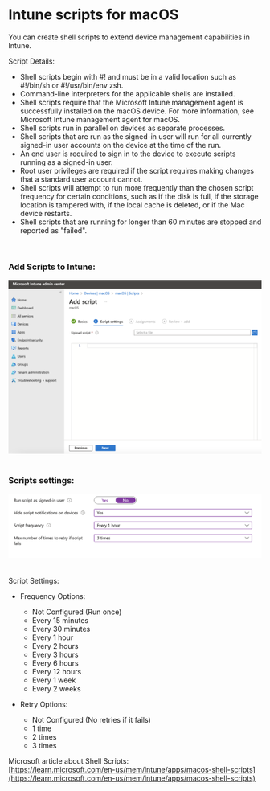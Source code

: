 # Intune scripts for macOS

You can create shell scripts to extend device management capabilities in Intune.   

Script Details:  
* Shell scripts begin with #! and must be in a valid location such as #!/bin/sh or #!/usr/bin/env zsh.
* Command-line interpreters for the applicable shells are installed.
* Shell scripts require that the Microsoft Intune management agent is successfully installed on the macOS device. For more information, see Microsoft Intune management agent for macOS.
* Shell scripts run in parallel on devices as separate processes.
* Shell scripts that are run as the signed-in user will run for all currently signed-in user accounts on the device at the time of the run.
* An end user is required to sign in to the device to execute scripts running as a signed-in user.
* Root user privileges are required if the script requires making changes that a standard user account cannot.
* Shell scripts will attempt to run more frequently than the chosen script frequency for certain conditions, such as if the disk is full, if the storage location is tampered with, if the local cache is deleted, or if the Mac device restarts.
* Shell scripts that are running for longer than 60 minutes are stopped and reported as "failed".

    

### Add Scripts to Intune:  
![Scripts](https://github.com/gilburns/IntuneMac/blob/main/Scripts/Add%20Script.png "Add Scripts")    
    
### Scripts settings:  
![Scripts](https://github.com/gilburns/IntuneMac/blob/main/Scripts/Script%20additional%20settings.png "Add Scripts")    
    
    
Script Settings:  

* Frequency Options:
	- Not Configured (Run once)
	- Every 15 minutes
	- Every 30 minutes
	- Every 1 hour
	- Every 2 hours
	- Every 3 hours
	- Every 6 hours
	- Every 12 hours
	- Every 1 week
	- Every 2 weeks

* Retry Options:
	- Not Configured (No retries if it fails)
	- 1 time
	- 2 times
	- 3 times
	

Microsoft article about Shell Scripts:  
[https://learn.microsoft.com/en-us/mem/intune/apps/macos-shell-scripts](https://learn.microsoft.com/en-us/mem/intune/apps/macos-shell-scripts)



